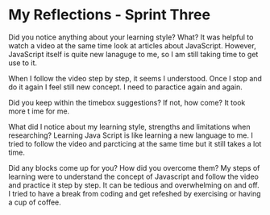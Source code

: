 # My Reflections - Sprint Three


Did you notice anything about your learning style? What?
It was helpful to watch a video at the same time look at articles about JavaScript. However, JavaScript itself is quite new lanaguge to me, so I am still taking time to get use to it.

When I follow the video step by step, it seems I understood. Once I stop and do it again I feel still new concept. I need to paractice again and  again.

Did you keep within the timebox suggestions? If not, how come?
It took more t
ime for me. 

What did I notice about my learning style, strengths and limitations when researching?
Learning Java Script is like learning a new language to me. I tried to follow the video and parcticing at the same time but it still takes  a lot time. 

Did any blocks come up for you? How did you overcome them?
My steps of learning were to understand the concept of Javascript and follow the video and practice it step by step. It can be tedious and overwhelming  on and off. I tried to have a break from coding and get refeshed by exercising or having a cup of coffee.

